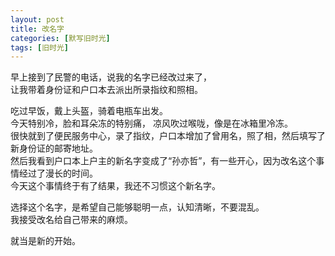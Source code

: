 ```yaml
---
layout: post
title: 改名字
categories: [默写旧时光]
tags: [旧时光]
---
```


早上接到了民警的电话，说我的名字已经改过来了，    
让我带着身份证和户口本去派出所录指纹和照相。    

吃过早饭，戴上头盔，骑着电瓶车出发。   
今天特别冷，脸和耳朵冻的特别痛， 凉风吹过喉咙，像是在冰箱里冷冻。   
很快就到了便民服务中心，录了指纹，户口本增加了曾用名，照了相，然后填写了新身份证的邮寄地址。      
然后我看到户口本上户主的新名字变成了“孙亦哲”，有一些开心，因为改名这个事情经过了漫长的时间。    
今天这个事情终于有了结果，我还不习惯这个新名字。  

选择这个名字，是希望自己能够聪明一点，认知清晰，不要混乱。   
我接受改名给自己带来的麻烦。  

就当是新的开始。


